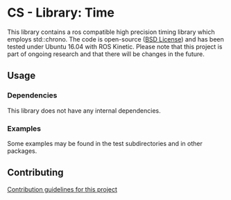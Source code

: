 # CS - Library: Time
This library contains a ros compatible high precision timing library which employs std::chrono. The code is open-source ([BSD License](LICENSE)) and has been tested under Ubuntu 16.04 with ROS Kinetic. Please note that this project is part of ongoing research and that there will be changes in the future.

## Usage

### Dependencies

This library does not have any internal dependencies.

### Examples
Some examples may be found in the test subdirectories and in other packages.

## Contributing
[Contribution guidelines for this project](CONTRIBUTING.md)